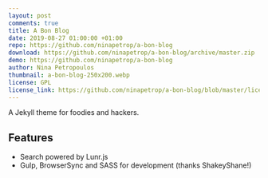 ```yaml
---
layout: post
comments: true
title: A Bon Blog
date: 2019-08-27 01:00:00 +01:00
repo: https://github.com/ninapetrop/a-bon-blog
download: https://github.com/ninapetrop/a-bon-blog/archive/master.zip
demo: https://github.com/ninapetrop/a-bon-blog
author: Nina Petropoulos
thumbnail: a-bon-blog-250x200.webp
license: GPL
license_link: https://github.com/ninapetrop/a-bon-blog/blob/master/license.txt
---
```


A Jekyll theme for foodies and hackers.

## Features

* Search powered by Lunr.js
* Gulp, BrowserSync and SASS for development (thanks ShakeyShane!)
